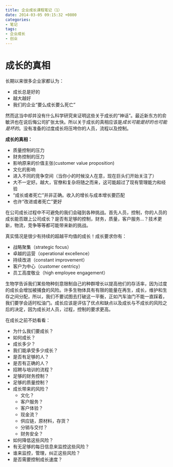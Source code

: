 ```yaml
---
title: 企业成长课程笔记（1）
date: 2014-03-05 09:15:32 +0800
categories: 
- 笔记
tags:
- 企业成长
- 创业
---
```


# **成长的真相**

长期以来很多企业家都认为：

 + 成长总是好的
 + 越大越好
 + 我们的企业“要么成长要么死亡”

 然而这当中却并没有什么科学研究来证明这些关于成长的“神话”。最近新东方的俞敏洪也在说后悔公司扩张太快。所以关于成长的真相应该是*成长可能是好的也可能是坏的*。没有准备的过度成长将压垮你的人员，流程以及控制。

 **成长的真相：**

 + 质量控制的压力
 + 财务控制的压力
 + 影响原来的价值主张(customer value proposition)
 + 文化的影响
 + 进入不同的竞争空间（当你小的时候没人在意，现在巨头们开始关注了）
 + 大不一定好。越大，官僚和复杂将随之而来，这可能超过了现有管理能力和经验
 + “成长或者死亡”并非正确。收入的增长与成本增长要匹配
 + 也许“改进或者死亡”更好

 在公司成长过程中不可避免的我们会碰到各种挑战。首先人员，控制，你的人员的成长能否跟上公司成长？是否有足够的控制，财务，质量，客户服务...？技术更新，物流，竞争等等都可能带来新的挑战。

 真实情况是很少有持续的超越平均值的成长！成长要求你有：

 + 战略聚集（strategic focus）
 + 卓越的运营（operational excellence）
 + 持续改进（constant improvement）
 + 客户为中心（customer centricy）
 + 员工高度敬业（high employee engagement）

 生物学告诉我们某些物种刻意限制自己的种群增长以提高他们的存活率，因为过度的成长会增加被捕食的风险。许多生物体具有有限的能量在再生，成长，维护和生存之间分配，所以，我们不要试图去打破这一平衡，正如汽车油门不能一直踩着，我们要学会适时松油门。成长应该是评估了优点和缺点以及成长与不成长的风险之后的决定，因为成长对人员，过程，控制的要求更高。

 在成长之前不妨看看：

 + 为什么我们要成长？
 + 如何成长？
 + 成长多少？
 + 我们能承受多少成长？
 + 是否有足够的人？
 + 是否有正确的人？
 + 招聘与培训的流程？
 + 足够的财务控制？
 + 足够的质量控制？
 + 成长带来的风险？
     + 文化？
     + 客户服务？
     + 客户体验？
     + 现金流？
     + 供应链，原材料，存货？
     + 分销与交付？
     + 财务安全？
 + 如何降低这些风险？
 + 有无足够的每日信息来监控这些风险？
 + 谁来监控，管理，纠正这些风险？
 + 是否需要控制成长速度？